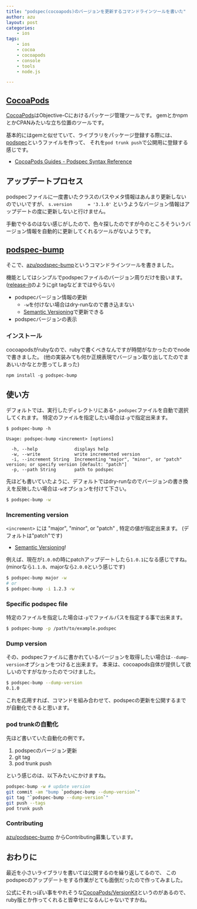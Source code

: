```yaml
---
title: "podspec(cocoapods)のバージョンを更新するコマンドラインツールを書いた"
author: azu
layout: post
categories:
    - ios
tags:
    - ios
    - cocoa
    - cocoapods
    - console
    - tools
    - node.js

---
```


## [CocoaPods](http://cocoapods.org/ "CocoaPods")

[CocoaPods](http://cocoapods.org/ "CocoaPods")はObjective-Cにおけるパッケージ管理ツールです。
gemとかnpmとかCPANみたいな立ち位置のツールです。

基本的にはgemと似せていて、ライブラリをパッケージ登録する際には、
[podspec](http://guides.cocoapods.org/syntax/podspec.html "Podspec")というファイルを作って、
それを`pod trunk push`で公開用に登録する感じです。

- [CocoaPods Guides - Podspec Syntax Reference](http://guides.cocoapods.org/syntax/podspec.html "CocoaPods Guides - Podspec Syntax Reference")

## アップデートプロセス

podspecファイルに一度書いたクラスのパスやメタ情報はあんまり更新しないのでいいですが、
`s.version      = '3.1.0'` というようなバージョン情報はアップデートの度に更新しないと行けません。

手動でやるのはない感じがしたので、色々探したのですが今のところそういうバージョン情報を自動的に更新してくれるツールがないようです。

## [podspec-bump](https://github.com/azu/podspec-bump "azu/podspec-bump")

そこで、[azu/podspec-bump](https://github.com/azu/podspec-bump "azu/podspec-bump")というコマンドラインツールを書きました。

機能としてはシンプルでpodspecファイルのバージョン周りだけを扱います。
([release-it](https://github.com/webpro/release-it "release-it")のようにgit tagなどまではやらない)

- podspecバージョン情報の更新
    - `-w`を付けない場合はdry-runなので書き込まない
    - [Semantic Versioning](http://semver.org/ "Semantic Versioning")で更新できる
- podspecバージョンの表示

### インストール

cocoapodsがrubyなので、rubyで書くべきなんですが時間がなかったのでnodeで書きました。
(他の実装みても何か正規表現でバージョン取り出してたのでまあいいかなとか思ってしまった)

```
npm install -g podspec-bump
```

## 使い方

デフォルトでは、実行したディレクトリにある`*.podspec`ファイルを自動で選択してくれます。
特定のファイルを指定したい場合は`-p`で指定出来ます。

```
$ podspec-bump -h

Usage: podspec-bump <increment> [options]

  -h, --help              displays help
  -w, --write             write incremented version
  -i, --increment String  Incrementing "major", "minor", or "patch" version; or specify version [default: "patch"]
  -p, --path String       path to podspec
```

先ほども書いていたように、デフォルトではdry-runなのでバージョンの書き換えを反映したい場合は`-w`オプションを付けて下さい。

``` sh
$ podspec-bump -w
```

### Incrementing version

`<increment>` には "major", "minor", or "patch" , 特定の値が指定出来ます。
(デフォルトは"patch"です)

- [Semantic Versioning](http://semver.org/ "Semantic Versioning")!

例えば、現在が`1.0.0`の時にpatchアップデートしたら`1.0.1`になる感じですね。
(minorなら`1.1.0`、majorなら`2.0.0`という感じです)

``` sh
$ podspec-bump major -w
# or
$ podspec-bump -i 1.2.3 -w
```

### Specific podspec file

特定のファイルを指定した場合は`-p`でファイルパスを指定する事で出来ます。

``` sh
$ podspec-bump -p /path/to/example.podspec
```

### Dump version

その、podspecファイルに書かれているバージョンを取得したい場合は`--dump-version`オプションをつけると出来ます。
本来は、cocoapods自体が提供して欲しいのですがなかったのでつけました。

``` sh
$ podspec-bump --dump-version 
0.1.0
```

これを応用すれば、コマンドを組み合わせて、podspecの更新を公開するまでが自動化できると思います。

### pod trunkの自動化

先ほど書いていた自動化の例です。

1. podspecのバージョン更新
2. git tag
3. pod trunk push

という感じのは、以下みたいにかけますね。


``` sh
podspec-bump -w # update version
git commit -am "bump `podspec-bump --dump-version`" 
git tag "`podspec-bump --dump-version`"
git push --tags
pod trunk push 
```

### Contributing

[azu/podspec-bump](https://github.com/azu/podspec-bump "azu/podspec-bump") からContributing募集しています。

## おわりに

最近を小さいライブラリを書いては公開するのを繰り返してるので、
このpodspecのアップデートをする作業がとても面倒だったので作ってみました。

公式にそれっぽい事をやれそうな[CocoaPods/VersionKit](https://github.com/CocoaPods/VersionKit "CocoaPods/VersionKit")というのがあるので、ruby版とか作ってくれると皆幸せになるんじゃないですかね。
